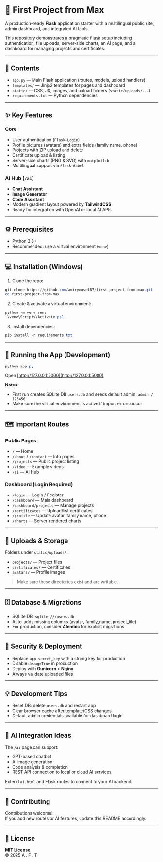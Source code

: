 # 🚀 First Project from Max

A production-ready **Flask** application starter with a multilingual public site, admin dashboard, and integrated AI tools.

This repository demonstrates a pragmatic Flask setup including authentication, file uploads, server-side charts, an AI page, and a dashboard for managing projects and certificates.

---

## 📂 Contents

- `app.py` — Main Flask application (routes, models, upload handlers)
- `templates/` — Jinja2 templates for pages and dashboard
- `static/` — CSS, JS, images, and upload folders (`static/uploads/...`)
- `requirements.txt` — Python dependencies

---

## ✨ Key Features

### Core

- User authentication (`Flask-Login`)
- Profile pictures (avatars) and extra fields (family name, phone)
- Projects with ZIP upload and delete
- Certificate upload & listing
- Server-side charts (PNG & SVG) with `matplotlib`
- Multilingual support via `Flask-Babel`

### AI Hub (`/ai`)

- **Chat Assistant**
- **Image Generator**
- **Code Assistant**
- Modern gradient layout powered by **TailwindCSS**
- Ready for integration with OpenAI or local AI APIs

---

## ⚙️ Prerequisites

- Python 3.8+
- Recommended: use a virtual environment (`venv`)

---

## 💻 Installation (Windows)

1. Clone the repo:

```powershell
git clone https://github.com/amiryousef87/first-project-from-max.git
cd first-project-from-max
```

2. Create & activate a virtual environment:

```powershell
python -m venv venv
.\venv\Scripts\Activate.ps1
```

3. Install dependencies:

```powershell
pip install -r requirements.txt
```

---

## 🚀 Running the App (Development)

```powershell
python app.py
```

Open [http://127.0.0.1:5000](http://127.0.0.1:5000)

**Notes:**

- First run creates SQLite DB `users.db` and seeds default admin: `admin / 123456`
- Make sure the virtual environment is active if import errors occur

---

## 🗺️ Important Routes

### Public Pages

- `/` — Home
- `/about` / `/contact` — Info pages
- `/projects` — Public project listing
- `/video` — Example videos
- `/ai` — AI Hub

### Dashboard (Login Required)

- `/login` — Login / Register
- `/dashboard` — Main dashboard
- `/dashboard/projects` — Manage projects
- `/certificates` — Upload/list certificates
- `/profile` — Update avatar, family name, phone
- `/charts` — Server-rendered charts

---

## 📁 Uploads & Storage

Folders under `static/uploads/`:

- `projects/` — Project files
- `certificates/` — Certificates
- `avatars/` — Profile images

> Make sure these directories exist and are writable.

---

## 🗄️ Database & Migrations

- SQLite DB: `sqlite:///users.db`
- Auto-adds missing columns (avatar, family_name, project_file)
- For production, consider **Alembic** for explicit migrations

---

## 🔐 Security & Deployment

- Replace `app.secret_key` with a strong key for production
- Disable `debug=True` in production
- Deploy with **Gunicorn + Nginx**
- Always validate uploaded files

---

## 💡 Development Tips

- Reset DB: delete `users.db` and restart app
- Clear browser cache after template/CSS changes
- Default admin credentials available for dashboard login

---

## 🤖 AI Integration Ideas

The `/ai` page can support:

- GPT-based chatbot
- AI image generation
- Code analysis & completion
- REST API connection to local or cloud AI services

Extend `ai.html` and Flask routes to connect to your AI backend.

---

## 🤝 Contributing

Contributions welcome!  
If you add new routes or AI features, update this README accordingly.

---

## 📜 License

**MIT License**  
© 2025  A . F . T
